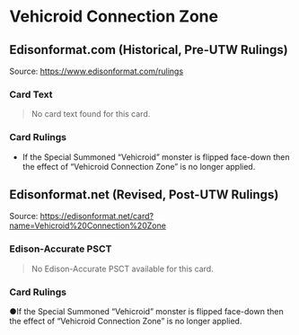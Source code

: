 # Vehicroid Connection Zone

## Edisonformat.com (Historical, Pre-UTW Rulings)

Source: https://www.edisonformat.com/rulings

### Card Text

> No card text found for this card.

### Card Rulings

*   If the Special Summoned “Vehicroid” monster is flipped face-down then the effect of “Vehicroid Connection Zone” is no longer applied.

## Edisonformat.net (Revised, Post-UTW Rulings)

Source: https://edisonformat.net/card?name=Vehicroid%20Connection%20Zone

### Edison-Accurate PSCT

> No Edison-Accurate PSCT available for this card.

### Card Rulings

●If the Special Summoned “Vehicroid” monster is flipped face-down then the effect of “Vehicroid Connection Zone” is no longer applied.
            